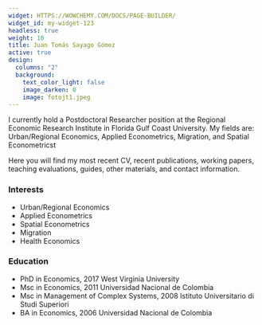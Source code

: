 ```yaml
---
widget: HTTPS://WOWCHEMY.COM/DOCS/PAGE-BUILDER/
widget_id: my-widget-123
headless: true
weight: 10
title: Juan Tomás Sayago Gómez
active: true
design:
  columns: "2"
  background:
    text_color_light: false
    image_darken: 0
    image: fotojt1.jpeg
---
```

<!--StartFragment-->

I currently hold a Postdoctoral Researcher position at the Regional Economic Research Institute in Florida Gulf Coast University. My fields are: Urban/Regional Economics, Applied Econometrics, Migration, and Spatial Econometricst

Here you will find my most recent CV, recent publications, working papers, teaching evaluations, guides, other materials, and contact information.

### Interests

* Urban/Regional Economics
* Applied Econometrics
* Spatial Econometrics
* Migration
* Health Economics

### Education

* PhD in Economics, 2017 West Virginia University
* Msc in Economics, 2011 Universidad Nacional de Colombia
* Msc in Management of Complex Systems, 2008 Istituto Universitario di Studi Superiori
* BA in Economics, 2006 Universidad Nacional de Colombia

<!--EndFragment-->